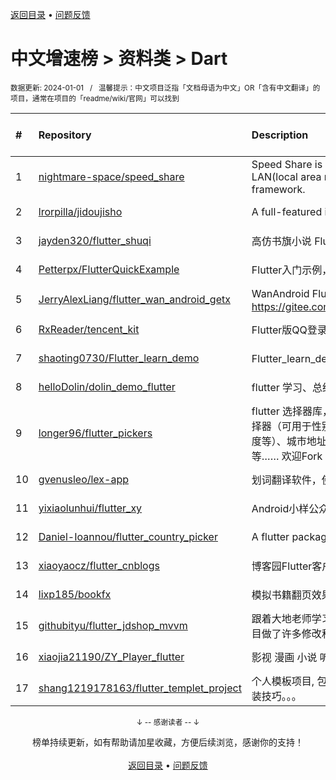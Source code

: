 <a href="https://github.com/GrowingGit/GitHub-Chinese-Top-Charts#github中文排行榜">返回目录</a> • <a href="/content/docs/feedback.md">问题反馈</a>

# 中文增速榜 > 资料类 > Dart
<sub>数据更新: 2024-01-01&nbsp;&nbsp;&nbsp;/&nbsp;&nbsp;&nbsp;温馨提示：中文项目泛指「文档母语为中文」OR「含有中文翻译」的项目，通常在项目的「readme/wiki/官网」可以找到</sub>

|#|Repository|Description|Stars|Average daily growth|Updated|
|:-|:-|:-|:-|:-|:-|
|1|[nightmare-space/speed_share](https://github.com/nightmare-space/speed_share)|Speed Share is a highly available file sharing terminal on LAN(local area network) like airdrop developed by flutter framework.|777|1|2023-11-30|
|2|[lrorpilla/jidoujisho](https://github.com/lrorpilla/jidoujisho)|A full-featured immersion language learning suite for mobile.|642|1|2023-10-05|
|3|[jayden320/flutter_shuqi](https://github.com/jayden320/flutter_shuqi)|高仿书旗小说 Flutter版，支持iOS、Android|2620|1|2023-12-18|
|4|[Petterpx/FlutterQuickExample](https://github.com/Petterpx/FlutterQuickExample)|Flutter入门示例，对照着Flutter实战书籍写的一个demo。|5|0|2023-09-11|
|5|[JerryAlexLiang/flutter_wan_android_getx](https://github.com/JerryAlexLiang/flutter_wan_android_getx)|WanAndroid Flutter版 基于GetX ，欢迎互相交流学习， Gitee：https://gitee.com/JerryAlexLiang/flutter_wan_android_getx.git|11|0|2023-08-25|
|6|[RxReader/tencent_kit](https://github.com/RxReader/tencent_kit)|Flutter版QQ登录/分享|230|0|2023-09-12|
|7|[shaoting0730/Flutter_learn_demo](https://github.com/shaoting0730/Flutter_learn_demo)|Flutter_learn_demo  Flutter学习历程|178|0|2023-12-27|
|8|[helloDolin/dolin_demo_flutter](https://github.com/helloDolin/dolin_demo_flutter)|flutter 学习、总结、提高|8|0|2023-12-28|
|9|[longer96/flutter_pickers](https://github.com/longer96/flutter_pickers)|flutter 选择器库，包括日期及时间选择器（可设置范围）、单项选择器（可用于性别、民族、学历、星座、年龄、身高、体重、温度等）、城市地址选择器（分省级、地级及县级）、多项选择器等…… 欢迎Fork & pr贡献您的代码，大家共同学习|265|0|2023-11-29|
|10|[gvenusleo/lex-app](https://github.com/gvenusleo/lex-app)|划词翻译软件，使用 Flutter 开发，支持多个翻译模型|10|0|2023-12-18|
|11|[yixiaolunhui/flutter_xy](https://github.com/yixiaolunhui/flutter_xy)|Android小样公众号对应Flutter的demo集合|19|0|2023-10-23|
|12|[Daniel-Ioannou/flutter_country_picker](https://github.com/Daniel-Ioannou/flutter_country_picker)|A flutter package to select a country from a list of countries.|98|0|2023-12-21|
|13|[xiaoyaocz/flutter_cnblogs](https://github.com/xiaoyaocz/flutter_cnblogs)|博客园Flutter客户端|99|0|2023-12-07|
|14|[lixp185/bookfx](https://github.com/lixp185/bookfx)|模拟书籍翻页效果|51|0|2023-12-07|
|15|[githubityu/flutter_jdshop_mvvm](https://github.com/githubityu/flutter_jdshop_mvvm)|跟着大地老师学习的,模仿京东的一个实战项目，但是根据实际项目做了许多修改和优化|50|0|2023-07-11|
|16|[xiaojia21190/ZY_Player_flutter](https://github.com/xiaojia21190/ZY_Player_flutter)|影视 漫画 小说 听书 |61|0|2023-11-30|
|17|[shang1219178163/flutter_templet_project](https://github.com/shang1219178163/flutter_templet_project)| 个人模板项目, 包含组件使用示例、自定义组件封装、代码优化封装技巧。。。|28|0|2023-12-27|

<div align="center">
    <p><sub>↓ -- 感谢读者 -- ↓</sub></p>
    榜单持续更新，如有帮助请加星收藏，方便后续浏览，感谢你的支持！
</div>

<br/>

<div align="center"><a href="https://github.com/GrowingGit/GitHub-Chinese-Top-Charts#github中文排行榜">返回目录</a> • <a href="/content/docs/feedback.md">问题反馈</a></div>
